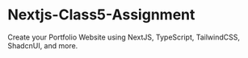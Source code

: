# Nextjs-Class5-Assignment
 Create your Portfolio Website using NextJS, TypeScript, TailwindCSS, ShadcnUI, and more.
